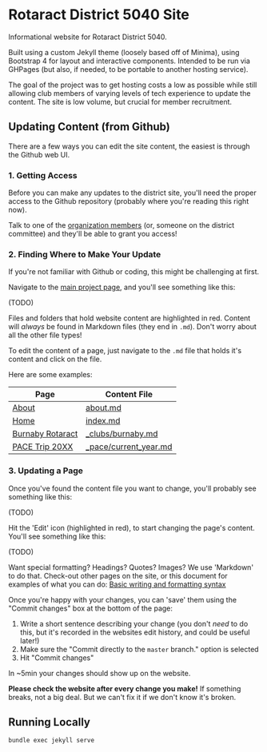 # Rotaract District 5040 Site

Informational website for Rotaract District 5040.

Built using a custom Jekyll theme (loosely based off of Minima), using Bootstrap 4 for layout and interactive components. Intended to be run via GHPages (but also, if needed, to be portable to another hosting service).

The goal of the project was to get hosting costs a low as possible while still allowing club members of varying levels of tech experience to update the content. The site is low volume, but crucial for member recruitment.

## Updating Content (from Github)

There are a few ways you can edit the site content, the easiest is through the Github web UI.

### 1. Getting Access

Before you can make any updates to the district site, you'll need the proper access to the Github repository (probably where you're reading this right now).

Talk to one of the [organization members](https://github.com/orgs/rotaract5040/people) (or, someone on the district committee) and they'll be able to grant you access!

### 2. Finding Where to Make Your Update

If you're not familiar with Github or coding, this might be challenging at first.

Navigate to the [main project page](https://github.com/rotaract5040/rotaract5040.github.io), and you'll see something like this:

(TODO)

Files and folders that hold website content are highlighted in red. Content will *always* be found in Markdown files (they end in `.md`). Don't worry about all the other file types!

To edit the content of a page, just navigate to the `.md` file that holds it's content and click on the file.

Here are some examples:

| Page | Content File |
| --- | --- |
| [About](https://rotaract5040.github.io/about/) | [about.md](https://github.com/rotaract5040/rotaract5040.github.io/blob/master/about.md)
| [Home](https://rotaract5040.github.io/) | [index.md](https://github.com/rotaract5040/rotaract5040.github.io/blob/master/index.md)
| [Burnaby Rotaract](https://rotaract5040.github.io/burnaby-rotaract/) | [_clubs/burnaby.md](https://github.com/rotaract5040/rotaract5040.github.io/blob/master/_clubs/burnaby.md)
| [PACE Trip 20XX]() | [_pace/current_year.md](https://github.com/rotaract5040/rotaract5040.github.io/blob/master/_pace/current_year.md)

### 3. Updating a Page

Once you've found the content file you want to change, you'll probably see something like this:

(TODO)

Hit the 'Edit' icon (highlighted in red), to start changing the page's content. You'll see something like this:

(TODO)

Want special formatting? Headings? Quotes? Images? We use 'Markdown' to do that. Check-out other pages on the site, or this document for examples of what you can do: [Basic writing and formatting syntax](https://docs.github.com/en/free-pro-team@latest/github/writing-on-github/basic-writing-and-formatting-syntax)

Once you're happy with your changes, you can 'save' them using the "Commit changes" box at the bottom of the page:
1. Write a short sentence describing your change (you don't *need* to do this, but it's recorded in the websites edit history, and could be useful later!)
1. Make sure the "Commit directly to the `master` branch." option is selected
1. Hit "Commit changes"

In ~5min your changes should show up on the website.

**Please check the website after every change you make!** If something breaks, not a big deal. But we can't fix it if we don't know it's broken.

## Running Locally

```bundle exec jekyll serve```